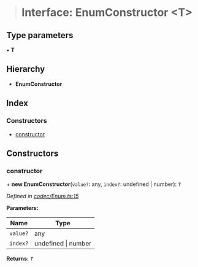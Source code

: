 > # Interface: EnumConstructor <**T**>

## Type parameters

▪ **T**

## Hierarchy

* **EnumConstructor**

## Index

### Constructors

* [constructor](_codec_enum_.enumconstructor.md#constructor)

## Constructors

###  constructor

\+ **new EnumConstructor**(`value?`: any, `index?`: undefined | number): *`T`*

*Defined in [codec/Enum.ts:15](https://github.com/polkadot-js/api/blob/9ffb4b8/packages/types/src/codec/Enum.ts#L15)*

**Parameters:**

Name | Type |
------ | ------ |
`value?` | any |
`index?` | undefined \| number |

**Returns:** *`T`*